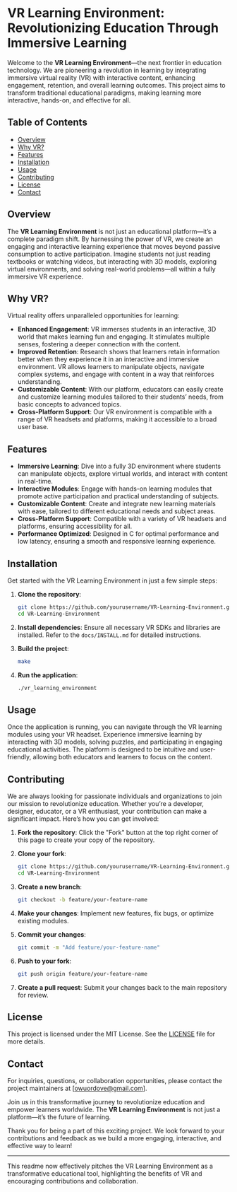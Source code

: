 # VR Learning Environment: Revolutionizing Education Through Immersive Learning

Welcome to the **VR Learning Environment**—the next frontier in education technology. We are pioneering a revolution in learning by integrating immersive virtual reality (VR) with interactive content, enhancing engagement, retention, and overall learning outcomes. This project aims to transform traditional educational paradigms, making learning more interactive, hands-on, and effective for all.

## Table of Contents
- [Overview](#overview)
- [Why VR?](#why-vr)
- [Features](#features)
- [Installation](#installation)
- [Usage](#usage)
- [Contributing](#contributing)
- [License](#license)
- [Contact](#contact)

## Overview

The **VR Learning Environment** is not just an educational platform—it’s a complete paradigm shift. By harnessing the power of VR, we create an engaging and interactive learning experience that moves beyond passive consumption to active participation. Imagine students not just reading textbooks or watching videos, but interacting with 3D models, exploring virtual environments, and solving real-world problems—all within a fully immersive VR experience.

## Why VR?

Virtual reality offers unparalleled opportunities for learning:
- **Enhanced Engagement**: VR immerses students in an interactive, 3D world that makes learning fun and engaging. It stimulates multiple senses, fostering a deeper connection with the content.
- **Improved Retention**: Research shows that learners retain information better when they experience it in an interactive and immersive environment. VR allows learners to manipulate objects, navigate complex systems, and engage with content in a way that reinforces understanding.
- **Customizable Content**: With our platform, educators can easily create and customize learning modules tailored to their students’ needs, from basic concepts to advanced topics.
- **Cross-Platform Support**: Our VR environment is compatible with a range of VR headsets and platforms, making it accessible to a broad user base.

## Features

- **Immersive Learning**: Dive into a fully 3D environment where students can manipulate objects, explore virtual worlds, and interact with content in real-time.
- **Interactive Modules**: Engage with hands-on learning modules that promote active participation and practical understanding of subjects.
- **Customizable Content**: Create and integrate new learning materials with ease, tailored to different educational needs and subject areas.
- **Cross-Platform Support**: Compatible with a variety of VR headsets and platforms, ensuring accessibility for all.
- **Performance Optimized**: Designed in C for optimal performance and low latency, ensuring a smooth and responsive learning experience.

## Installation

Get started with the VR Learning Environment in just a few simple steps:

1. **Clone the repository**:
    ```sh
    git clone https://github.com/yourusername/VR-Learning-Environment.git
    cd VR-Learning-Environment
    ```

2. **Install dependencies**:
    Ensure all necessary VR SDKs and libraries are installed. Refer to the `docs/INSTALL.md` for detailed instructions.

3. **Build the project**:
    ```sh
    make
    ```

4. **Run the application**:
    ```sh
    ./vr_learning_environment
    ```

## Usage

Once the application is running, you can navigate through the VR learning modules using your VR headset. Experience immersive learning by interacting with 3D models, solving puzzles, and participating in engaging educational activities. The platform is designed to be intuitive and user-friendly, allowing both educators and learners to focus on the content.

## Contributing

We are always looking for passionate individuals and organizations to join our mission to revolutionize education. Whether you’re a developer, designer, educator, or a VR enthusiast, your contribution can make a significant impact. Here’s how you can get involved:

1. **Fork the repository**:
    Click the "Fork" button at the top right corner of this page to create your copy of the repository.

2. **Clone your fork**:
    ```sh
    git clone https://github.com/yourusername/VR-Learning-Environment.git
    cd VR-Learning-Environment
    ```

3. **Create a new branch**:
    ```sh
    git checkout -b feature/your-feature-name
    ```

4. **Make your changes**:
    Implement new features, fix bugs, or optimize existing modules.

5. **Commit your changes**:
    ```sh
    git commit -m "Add feature/your-feature-name"
    ```

6. **Push to your fork**:
    ```sh
    git push origin feature/your-feature-name
    ```

7. **Create a pull request**:
    Submit your changes back to the main repository for review.

## License

This project is licensed under the MIT License. See the [LICENSE](LICENSE) file for more details.

## Contact

For inquiries, questions, or collaboration opportunities, please contact the project maintainers at [owuordove@gmail.com].

Join us in this transformative journey to revolutionize education and empower learners worldwide. The **VR Learning Environment** is not just a platform—it’s the future of learning.

Thank you for being a part of this exciting project. We look forward to your contributions and feedback as we build a more engaging, interactive, and effective way to learn!

---

This readme now effectively pitches the VR Learning Environment as a transformative educational tool, highlighting the benefits of VR and encouraging contributions and collaboration.